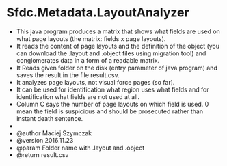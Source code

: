 # Sfdc.Metadata.LayoutAnalyzer

 * This java program  produces a matrix that shows what fields are used on what page layouts (the matrix: fields x page layouts).
 * It reads the content of page layouts and the definition of the object (you can download the .layout and .object files using migration tool) and conglomerates data in a form of a readable matrix. 
 * It Reads given folder on the disk (entry parameter of java program) and saves the result in the file result.csv.
 * It analyzes page layouts, not visual force pages (so far).
 * It can be used for identification what region uses what fields and for identification what fields are not used at all.
 * Column C says the number of page layouts on which field is used. 0 mean the field is suspicious and should be prosecuted  rather than instant death sentence. 
 * 
 * @author Maciej Szymczak
 * @version 2016.11.23
 * @param  Folder name with <pageLayuouts>.layout and <objectdefinition>.object
 * @return result.csv

